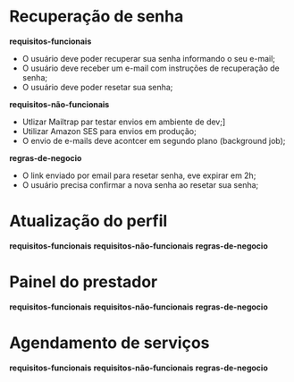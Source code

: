 # Recuperação de senha

**requisitos-funcionais**

- O usuário deve poder recuperar sua senha informando o seu e-mail;
- O usuário deve receber um e-mail com instruções de recuperação de senha;
- O usuário deve poder resetar sua senha;

**requisitos-não-funcionais**

- Utlizar Mailtrap par testar envios em ambiente de dev;]
- Utilizar Amazon SES para envios em produção;
- O envio de e-mails deve acontcer em segundo plano (background job);

**regras-de-negocio**

- O link enviado por email para resetar senha, eve expirar em 2h;
- O usuário precisa confirmar a nova senha ao resetar sua senha;

# Atualização do perfil
**requisitos-funcionais**
**requisitos-não-funcionais**
**regras-de-negocio**

# Painel do prestador
**requisitos-funcionais**
**requisitos-não-funcionais**
**regras-de-negocio**

# Agendamento de serviços
**requisitos-funcionais**
**requisitos-não-funcionais**
**regras-de-negocio**
